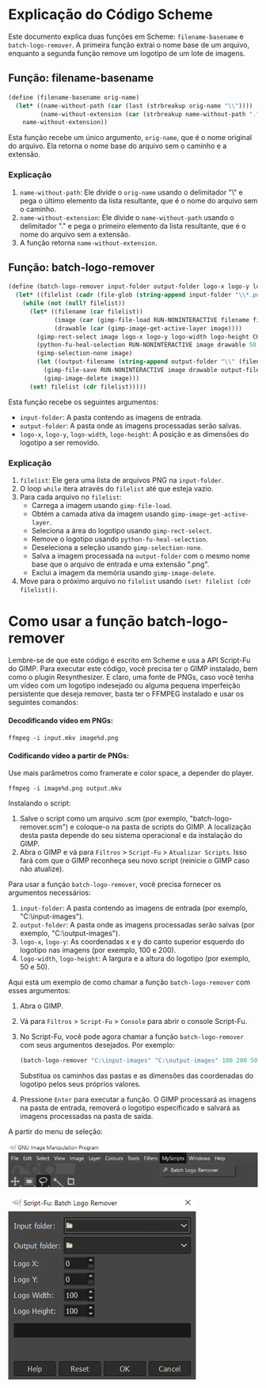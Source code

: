 # Explicação do Código Scheme

Este documento explica duas funções em Scheme: `filename-basename` e `batch-logo-remover`. A primeira função extrai o nome base de um arquivo, enquanto a segunda função remove um logotipo de um lote de imagens.

## Função: filename-basename

```scheme
(define (filename-basename orig-name)
  (let* ((name-without-path (car (last (strbreakup orig-name "\\"))))
         (name-without-extension (car (strbreakup name-without-path "."))))
    name-without-extension))
```

Esta função recebe um único argumento, `orig-name`, que é o nome original do arquivo. Ela retorna o nome base do arquivo sem o caminho e a extensão.

### Explicação

1. `name-without-path`: Ele divide o `orig-name` usando o delimitador "\\" e pega o último elemento da lista resultante, que é o nome do arquivo sem o caminho.
2. `name-without-extension`: Ele divide o `name-without-path` usando o delimitador "." e pega o primeiro elemento da lista resultante, que é o nome do arquivo sem a extensão.
3. A função retorna `name-without-extension`.

## Função: batch-logo-remover

```scheme
(define (batch-logo-remover input-folder output-folder logo-x logo-y logo-width logo-height)
  (let* ((filelist (cadr (file-glob (string-append input-folder "\\*.png") 1))))
    (while (not (null? filelist))
      (let* ((filename (car filelist))
             (image (car (gimp-file-load RUN-NONINTERACTIVE filename filename)))
             (drawable (car (gimp-image-get-active-layer image))))
        (gimp-rect-select image logo-x logo-y logo-width logo-height CHANNEL-OP-REPLACE FALSE 0)
        (python-fu-heal-selection RUN-NONINTERACTIVE image drawable 50 TRUE TRUE)
        (gimp-selection-none image)
        (let ((output-filename (string-append output-folder "\\" (filename-basename filename) ".png")))
          (gimp-file-save RUN-NONINTERACTIVE image drawable output-filename output-filename)
          (gimp-image-delete image)))
      (set! filelist (cdr filelist)))))
```

Esta função recebe os seguintes argumentos:

- `input-folder`: A pasta contendo as imagens de entrada.
- `output-folder`: A pasta onde as imagens processadas serão salvas.
- `logo-x`, `logo-y`, `logo-width`, `logo-height`: A posição e as dimensões do logotipo a ser removido.

### Explicação

1. `filelist`: Ele gera uma lista de arquivos PNG na `input-folder`.
2. O loop `while` itera através do `filelist` até que esteja vazio.
3. Para cada arquivo no `filelist`:
   - Carrega a imagem usando `gimp-file-load`.
   - Obtém a camada ativa da imagem usando `gimp-image-get-active-layer`.
   - Seleciona a área do logotipo usando `gimp-rect-select`.
   - Remove o logotipo usando `python-fu-heal-selection`.
   - Deseleciona a seleção usando `gimp-selection-none`.
   - Salva a imagem processada na `output-folder` com o mesmo nome base que o arquivo de entrada e uma extensão ".png".
   - Exclui a imagem da memória usando `gimp-image-delete`.
4. Move para o próximo arquivo no `filelist` usando `(set! filelist (cdr filelist))`.

# Como usar a função batch-logo-remover

Lembre-se de que este código é escrito em Scheme e usa a API Script-Fu do GIMP. Para executar este código, você precisa ter o GIMP instalado, bem como o plugin Resynthesizer. E claro, uma fonte de PNGs, caso você tenha um vídeo com um logotipo indesejado ou alguma pequena imperfeição persistente que deseja remover, basta ter o FFMPEG instalado e usar os seguintes comandos:

#### Decodificando vídeo em PNGs:
```
ffmpeg -i input.mkv image%d.png
```

#### Codificando vídeo a partir de PNGs:
  Use mais parâmetros como framerate e color space, a depender do player.
```
ffmpeg -i image%d.png output.mkv
```

Instalando o script:

1. Salve o script como um arquivo .scm (por exemplo, "batch-logo-remover.scm") e coloque-o na pasta de scripts do GIMP. A localização desta pasta depende do seu sistema operacional e da instalação do GIMP.
2. Abra o GIMP e vá para `Filtros` > `Script-Fu` > `Atualizar Scripts`. Isso fará com que o GIMP reconheça seu novo script (reinicie o GIMP caso não atualize).

Para usar a função `batch-logo-remover`, você precisa fornecer os argumentos necessários:

1. `input-folder`: A pasta contendo as imagens de entrada (por exemplo, "C:\input-images").
2. `output-folder`: A pasta onde as imagens processadas serão salvas (por exemplo, "C:\output-images").
3. `logo-x`, `logo-y`: As coordenadas x e y do canto superior esquerdo do logotipo nas imagens (por exemplo, 100 e 200).
4. `logo-width`, `logo-height`: A largura e a altura do logotipo (por exemplo, 50 e 50).

Aqui está um exemplo de como chamar a função `batch-logo-remover` com esses argumentos:

1. Abra o GIMP.
2. Vá para `Filtros` > `Script-Fu` > `Console` para abrir o console Script-Fu.
3. No Script-Fu, você pode agora chamar a função `batch-logo-remover` com seus argumentos desejados. Por exemplo:

   ```scheme
   (batch-logo-remover "C:\input-images" "C:\output-images" 100 200 50 50)
   ```

   Substitua os caminhos das pastas e as dimensões das coordenadas do logotipo pelos seus próprios valores.

4. Pressione `Enter` para executar a função. O GIMP processará as imagens na pasta de entrada, removerá o logotipo especificado e salvará as imagens processadas na pasta de saída.

A partir do menu de seleção:

![img_1.png](img_1.png)

![img_3.png](img_3.png)